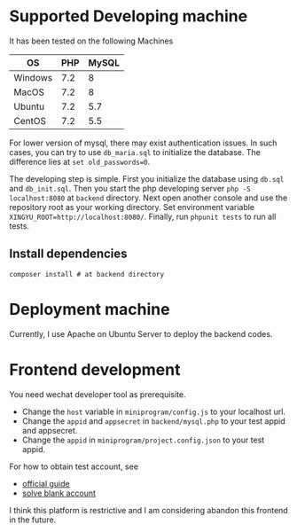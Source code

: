 # Supported Developing machine
It has been tested on the following Machines

| OS      | PHP | MySQL |
|---------|-----|-------|
| Windows | 7.2 | 8     |
| MacOS   | 7.2 | 8     |
| Ubuntu  | 7.2 | 5.7   |
| CentOS  | 7.2 | 5.5   |

For lower version of mysql, there may exist authentication issues. In such cases, you can try to use `db_maria.sql` to initialize the database. The difference lies at `set old_passwords=0`.

The developing step is simple. First you initialize the database using `db.sql` and `db_init.sql`. Then you start the php developing
server `php -S localhost:8080` at `backend` directory. Next open another console and use the repository root as your working directory. Set environment variable `XINGYU_ROOT=http://localhost:8080/`. Finally, run `phpunit tests` to run all tests.
## Install dependencies

```shell
composer install # at backend directory
```

# Deployment machine
Currently, I use Apache on Ubuntu Server to deploy the backend codes.

# Frontend development
You need wechat developer tool as prerequisite.
* Change the `host` variable in `miniprogram/config.js` to your localhost url.
* Change the `appid` and `appsecret` in `backend/mysql.php` to your test appid and appsecret.
* Change the `appid` in `miniprogram/project.config.json` to your test appid.

For how to obtain test account, see
* [official guide](https://developers.weixin.qq.com/miniprogram/dev/devtools/sandbox.html)
* [solve blank account](https://developers.weixin.qq.com/community/develop/doc/000886459dc1b8be37a8c677b51000)

I think this platform is restrictive and I am considering abandon this frontend in the future.